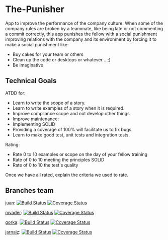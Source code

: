 # The-Punisher

App to improve the performance of the company culture. 
When some of the company rules are broken by a teammate, like being late or not commenting a commit correctly, this app punishes the fellow with a social punishment improving relations with the company and its environment by forcing it to make a social punishment like: 
- Buy cakes for your team or others
- Clean up the code or desktops or whatever ...;) 
- Be imaginative


## Technical Goals 

ATDD for: 

- Learn to write the scope of a story. 
- Learn to write examples of a story when it is required. 
- Improve compliance scope and not develop other things 
- Improve maintenance: 
 - Implementing SOLID 
 - Providing a coverage of 100% will facilitate us to fix bugs 
- Learn to make good test, unit tests and integration tests.

Rating: 

- Rate 0 to 10 examples or scope on the day of your fellow training 
- Rate of 0 to 10 meeting the principles SOLID 
- Rate of 0 to 10 the test's quality 

Once we have all rated, explain the criteria we used to rate.

## Branches team

[juan](https://github.com/Upplication/The-Punisher/tree/Juan-branch): [![Build Status](https://travis-ci.org/Upplication/The-Punisher.svg?branch=Juan-branch)](https://travis-ci.org/Upplication/The-Punisher) [![Coverage Status](https://coveralls.io/repos/Upplication/The-Punisher/badge.png?branch=Juan-branch)](https://coveralls.io/r/Upplication/The-Punisher?branch=Juan-branch)

[mvader](https://github.com/Upplication/The-Punisher/tree/jm): [![Build Status](https://travis-ci.org/Upplication/The-Punisher.svg?branch=jm)](https://travis-ci.org/Upplication/The-Punisher) [![Coverage Status](https://coveralls.io/repos/Upplication/The-Punisher/badge.png?branch=jm)](https://coveralls.io/r/Upplication/The-Punisher?branch=jm)

[gorka](https://github.com/Upplication/The-Punisher/tree/gorka): [![Build Status](https://travis-ci.org/Upplication/The-Punisher.svg?branch=gorka)](https://travis-ci.org/Upplication/The-Punisher) [![Coverage Status](https://coveralls.io/repos/Upplication/The-Punisher/badge.png?branch=gorka)](https://coveralls.io/r/Upplication/The-Punisher?branch=gorka)

[jarnaiz](https://github.com/Upplication/The-Punisher/tree/jarnaiz): [![Build Status](https://travis-ci.org/Upplication/The-Punisher.svg?branch=jarnaiz)](https://travis-ci.org/Upplication/The-Punisher) [![Coverage Status](https://coveralls.io/repos/Upplication/The-Punisher/badge.png?branch=jarnaiz)](https://coveralls.io/r/Upplication/The-Punisher?branch=jarnaiz)
